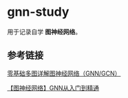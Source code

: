 # gnn-study

用于记录自学 **图神经网络**。

## 参考链接

[零基础多图详解图神经网络（GNN/GCN）](https://www.youtube.com/watch?v=sejA2PtCITw)

[【图神经网络】GNN从入门到精通](https://www.bilibili.com/video/BV1K5411H7EQ?p=2)

